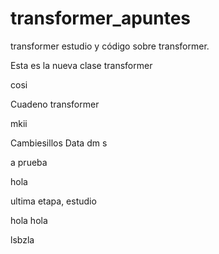 # transformer_apuntes
transformer
estudio y código sobre transformer.

Esta es la nueva clase transformer

cosi

Cuadeno transformer

mkii

Cambiesillos Data
dm s

a prueba

hola


ultima etapa, estudio 

hola hola

lsbzla